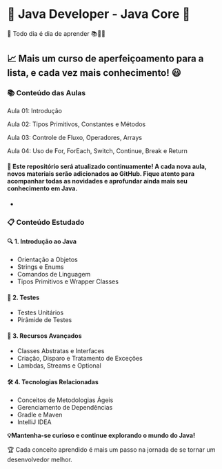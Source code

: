 # 🌟 Java Developer - Java Core 🌟

🚀 Todo dia é dia de aprender 📚👨‍🎓

📈 Mais um curso de aperfeiçoamento para a lista, e cada vez mais conhecimento! 😃
-
### 📚 Conteúdo das Aulas
Aula 01: Introdução

Aula 02: Tipos Primitivos, Constantes e Métodos

Aula 03: Controle de Fluxo, Operadores, Arrays

Aula 04: Uso de For, ForEach, Switch, Continue, Break e Return

#### 🔄 Este repositório será atualizado continuamente! A cada nova aula, novos materiais serão adicionados ao GitHub. Fique atento para acompanhar todas as novidades e aprofundar ainda mais seu conhecimento em Java.
-
### 📋 Conteúdo Estudado

#### 🔍 1. Introdução ao Java
- Orientação a Objetos
- Strings e Enums
- Comandos de Linguagem
- Tipos Primitivos e Wrapper Classes

#### 🧪 2. Testes
- Testes Unitários
- Pirâmide de Testes
  
#### 🚀 3. Recursos Avançados
- Classes Abstratas e Interfaces
- Criação, Disparo e Tratamento de Exceções
- Lambdas, Streams e Optional
  
#### 🛠️ 4. Tecnologias Relacionadas
- Conceitos de Metodologias Ágeis
- Gerenciamento de Dependências
- Gradle e Maven
- IntelliJ IDEA

**💡Mantenha-se curioso e continue explorando o mundo do Java!** 


🏆 Cada conceito aprendido é mais um passo na jornada de se tornar um desenvolvedor melhor.




